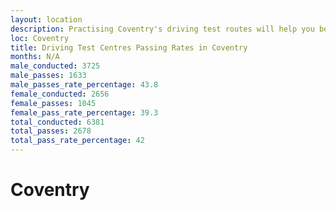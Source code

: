```yaml
---
layout: location
description: Practising Coventry's driving test routes will help you become more confident in your gear-changing abilities.
loc: Coventry
title: Driving Test Centres Passing Rates in Coventry
months: N/A
male_conducted: 3725
male_passes: 1633
male_passes_rate_percentage: 43.8
female_conducted: 2656
female_passes: 1045
female_pass_rate_percentage: 39.3
total_conducted: 6381
total_passes: 2678
total_pass_rate_percentage: 42
---
```


# Coventry
